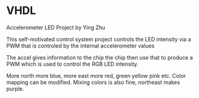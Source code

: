 # VHDL
Accelerometer LED Project by Ying Zhu

This self-motivated control system project controls the LED intensity via a PWM
that is controled by the internal accelerometer values

The accel gives information to the chip the chip then use that to produce a PWM
which is used to control the RGB LED intensity. 

More north more blue, more east more red, green yellow pink etc.
Color mapping can be modified. 
Mixing colors is also fine, northeast makes purple.


